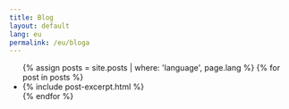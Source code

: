 ```yaml
---
title: Blog
layout: default
lang: eu
permalink: /eu/bloga
---
```


<ul class="grid">
{% assign posts = site.posts | where: 'language', page.lang %}
{% for post in posts %}
<li>
  {% include post-excerpt.html %}
</li>
{% endfor %}
</ul>
